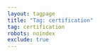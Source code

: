 ```yaml
---
layout: tagpage
title: "Tag: certification"
tag: certification
robots: noindex
exclude: true
---
```

